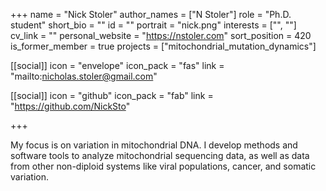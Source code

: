+++
name = "Nick Stoler"
author_names = ["N Stoler"]
role = "Ph.D. student"
short_bio = ""
id = ""
portrait = "nick.png"
interests = ["", ""]
cv_link = ""
personal_website = "https://nstoler.com"
sort_position = 420
is_former_member = true
projects = ["mitochondrial_mutation_dynamics"]

[[social]]
    icon = "envelope"
    icon_pack = "fas"
    link = "mailto:nicholas.stoler@gmail.com"

[[social]]
    icon = "github"
    icon_pack = "fab"
    link = "https://github.com/NickSto"


+++

My focus is on variation in mitochondrial DNA.  I develop methods
and software tools to analyze mitochondrial sequencing data, as
well as data from other non-diploid systems like viral populations,
cancer, and somatic variation.

